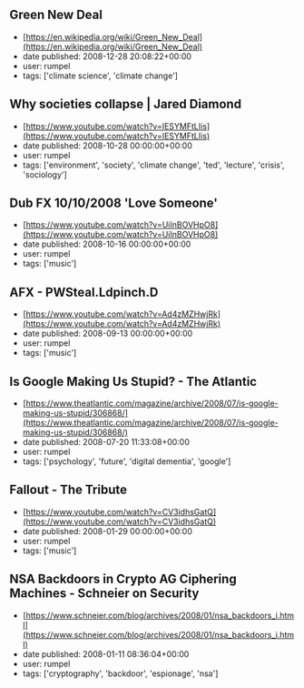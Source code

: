 ## Green New Deal
 - [https://en.wikipedia.org/wiki/Green_New_Deal](https://en.wikipedia.org/wiki/Green_New_Deal)
 - date published: 2008-12-28 20:08:22+00:00
 - user: rumpel
 - tags: ['climate science', 'climate change']

## Why societies collapse | Jared Diamond
 - [https://www.youtube.com/watch?v=IESYMFtLIis](https://www.youtube.com/watch?v=IESYMFtLIis)
 - date published: 2008-10-28 00:00:00+00:00
 - user: rumpel
 - tags: ['environment', 'society', 'climate change', 'ted', 'lecture', 'crisis', 'sociology']

## Dub FX 10/10/2008 'Love Someone'
 - [https://www.youtube.com/watch?v=UiInBOVHpO8](https://www.youtube.com/watch?v=UiInBOVHpO8)
 - date published: 2008-10-16 00:00:00+00:00
 - user: rumpel
 - tags: ['music']

## AFX - PWSteal.Ldpinch.D
 - [https://www.youtube.com/watch?v=Ad4zMZHwjRk](https://www.youtube.com/watch?v=Ad4zMZHwjRk)
 - date published: 2008-09-13 00:00:00+00:00
 - user: rumpel
 - tags: ['music']

## Is Google Making Us Stupid? - The Atlantic
 - [https://www.theatlantic.com/magazine/archive/2008/07/is-google-making-us-stupid/306868/](https://www.theatlantic.com/magazine/archive/2008/07/is-google-making-us-stupid/306868/)
 - date published: 2008-07-20 11:33:08+00:00
 - user: rumpel
 - tags: ['psychology', 'future', 'digital dementia', 'google']

## Fallout - The Tribute
 - [https://www.youtube.com/watch?v=CV3idhsGatQ](https://www.youtube.com/watch?v=CV3idhsGatQ)
 - date published: 2008-01-29 00:00:00+00:00
 - user: rumpel
 - tags: ['music']

## NSA Backdoors in Crypto AG Ciphering Machines - Schneier on Security
 - [https://www.schneier.com/blog/archives/2008/01/nsa_backdoors_i.html](https://www.schneier.com/blog/archives/2008/01/nsa_backdoors_i.html)
 - date published: 2008-01-11 08:36:04+00:00
 - user: rumpel
 - tags: ['cryptography', 'backdoor', 'espionage', 'nsa']

